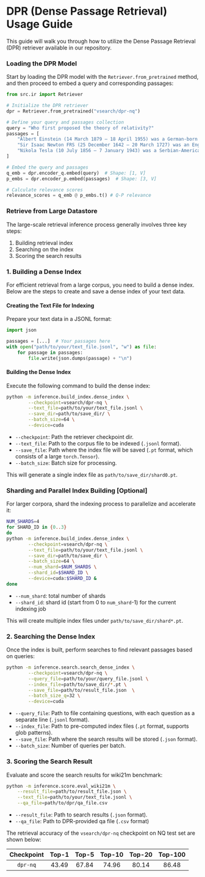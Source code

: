 # DPR (Dense Passage Retrieval) Usage Guide

This guide will walk you through how to utilize the Dense Passage Retrieval (DPR) retriever available in our repository. 

### Loading the DPR Model

Start by loading the DPR model with the `Retriever.from_pretrained` method, and then proceed to embed a query and corresponding passages:

```python
from src.ir import Retriever

# Initialize the DPR retriever
dpr = Retriever.from_pretrained("vsearch/dpr-nq")

# Define your query and passages collection
query = "Who first proposed the theory of relativity?"
passages = [
    "Albert Einstein (14 March 1879 – 18 April 1955) was a German-born theoretical physicist who is widely held to be one of the greatest and most influential scientists of all time. He is best known for developing the theory of relativity.",
    "Sir Isaac Newton FRS (25 December 1642 – 20 March 1727) was an English polymath active as a mathematician, physicist, astronomer, alchemist, theologian, and author who was described in his time as a natural philosopher.",
    "Nikola Tesla (10 July 1856 – 7 January 1943) was a Serbian-American inventor, electrical engineer, mechanical engineer, and futurist. He is known for his contributions to the design of the modern alternating current (AC) electricity supply system."
]

# Embed the query and passages
q_emb = dpr.encoder_q.embed(query)  # Shape: [1, V]
p_embs = dpr.encoder_p.embed(passages)  # Shape: [3, V]

# Calculate relevance scores
relevance_scores = q_emb @ p_embs.t() # Q-P relevance
```



### Retrieve from Large Datastore

The large-scale retrieval inference process generally involves three key steps:

1. Building retrieval index
2. Searching on the index
3. Scoring the search results

### 1. Building a Dense Index

For efficient retrieval from a large corpus, you need to build a dense index. Below are the steps to create and save a dense index of your text data.

#### Creating the Text File for Indexing

Prepare your text data in a JSONL format:

```python
import json

passages = [...]  # Your passages here
with open("path/to/your/text_file.jsonl", "w") as file:
    for passage in passages:
        file.write(json.dumps(passage) + "\n")
```

#### Building the Dense Index

Execute the following command to build the dense index:

```bash
python -m inference.build_index.dense_index \
        --checkpoint=vsearch/dpr-nq \
        --text_file=path/to/your/text_file.jsonl \
        --save_dir=path/to/save_dir/ \
        --batch_size=64 \
        --device=cuda
```
- `--checkpoint`: Path the retriever checkpoint dir.
- `--text_file`: Path to the corpus file to be indexed (`.jsonl` format).
- `--save_file`: Path where the index file will be saved (`.pt` format, which consists of a large `torch.Tensor`).
- `--batch_size`: Batch size for processing.

This will generate a single index file as `path/to/save_dir/shard0.pt`. 


### Sharding and Parallel Index Building [Optional]

For larger corpora, shard the indexing process to parallelize and accelerate it:

```bash
NUM_SHARDS=4
for SHARD_ID in {0..3}
do
python -m inference.build_index.dense_index \
        --checkpoint=vsearch/dpr-nq \
        --text_file=path/to/your/text_file.jsonl \
        --save_dir=path/to/save_dir \
        --batch_size=64 \
        --num_shard=$NUM_SHARDS \
        --shard_id=$SHARD_ID \
        --device=cuda:$SHARD_ID &
done
```
- `--num_shard`: total number of shards
- `--shard_id`: shard id (start from 0 to `num_shard`-1) for the current indexing job

This will create multiple index files under `path/to/save_dir/shard*.pt`.


### 2. Searching the Dense Index

Once the index is built, perform searches to find relevant passages based on queries:

```bash
python -m inference.search.search_dense_index \
        --checkpoint=vsearch/dpr-nq \
        --query_file=path/to/your/query_file.jsonl \
        --index_file=path/to/save_dir/*.pt \
        --save_file=path/to/result_file.json  \
        --batch_size_q=32 \
        --device=cuda
```
- `--query_file`: Path to file containing questions, with each question as a separate line (`.jsonl` format). 
- `--index_file`: Path to pre-computed index files (`.pt` format, supports glob patterns).
- `--save_file`: Path where the search results will be stored (`.json` format).
- `--batch_size`: Number of queries per batch.


### 3. Scoring the Search Result

Evaluate and score the search results for wiki21m benchmark:

```bash
python -m inference.score.eval_wiki21m \
    --result_file=path/to/result_file.json \
    --text_file=path/to/your/text_file.jsonl \
    --qa_file=path/to/dpr/qa_file.csv
```
- `--result_file`: Path to search results (`.json` format).
- `--qa_file`: Path to DPR-provided qa file (`.csv` format)


The retrieval accuracy of the `vsearch/dpr-nq` checkpoint on NQ test set are shown below:

| Checkpoint | Top-1 | Top-5 | Top-10 | Top-20 | Top-100 |
|:----------:|:-----:|:-----:|:------:|:------:|:-------:|
| `dpr-nq`   | 43.49 | 67.84 |  74.96 | 80.14  | 86.48   |


